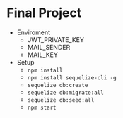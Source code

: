# Final Project

- Enviroment 
    - JWT_PRIVATE_KEY
    - MAIL_SENDER
    - MAIL_KEY
- Setup
    - `npm install`
    - `npm install sequelize-cli -g`
    - `sequelize db:create`
    - `sequelize db:migrate:all`
    - `sequelize db:seed:all`
    - `npm start`
